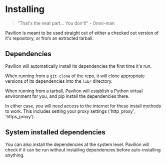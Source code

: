 # Installing

> "That's the neat part... You don't!" - Omni-man

Pavilion is meant to be used straight out of either a checked out version of it's
repository, or from an extracted tarball.

## Dependencies

Pavilion will automatically install its dependencies the first time it's run. 

When running from a `git clone` of the repo, it will clone appropriate versions of its
dependencies into the `lib/` directory.

When running from a tarball, Pavilion will establish a Python virtual environment
for you, and pip install the dependencies there. 

In either case, you will need access to the internet for these install methods to work. This
includes setting your proxy settings ('http\_proxy', 'https\_proxy'). 


## System installed dependencies
You can also install the dependencies at the system level. Pavilion will 
check if it can be run without installing dependencies before auto-installing anything. 
